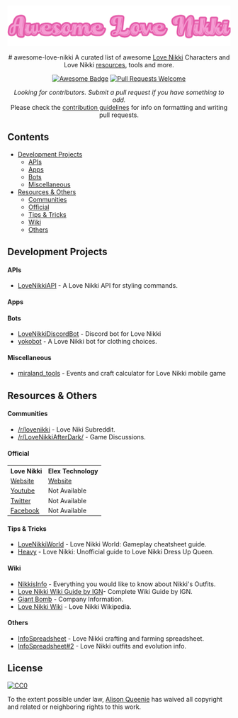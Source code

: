 <p align="center">
  <a href="https://github.com/SutterDesigns/awesome-love-nikki/">
    <img alt="Awesome Love Nikki" src="logo.png" width="700">
  </a>
</p>

<div align="center">

<p align="center">
  # awesome-love-nikki
A curated list of awesome <a href="https://lovenikki.world/">Love Nikki</a> Characters and Love Nikki <a href="https://ln.nikkis.info/wardrobe/">resources</a>, tools and more.
</p>

<p align="center">
  <a href="https://github.com/sindresorhus/awesome"><img alt="Awesome Badge" src="https://awesome.re/badge-flat.svg"></a>
  <a href="https://github.com/sutterdesigns/awesome-love-nikki/pulls"><img alt="Pull Requests Welcome" src="https://img.shields.io/badge/PRs-welcome-brightgreen.svg?style=flat-square"></a>
</p>

<p>
<i>Looking for contributors. Submit a pull request if you have something to add.</i><br>  
Please check the <a href="https://github.com/sutterdesigns/awesome-love-nikki/blob/master/contributing.md">contribution guidelines</a> for info on formatting and writing pull requests.
</p>

</div>


## Contents
- [Development Projects](#development-projects)
    - [APIs](#apis)
    - [Apps](#apps)
    - [Bots](#bots)
    - [Miscellaneous](#miscellaneous)
- [Resources & Others](#resources--others)
    - [Communities](#communities)
    - [Official](#official)
    - [Tips & Tricks](#tips--tricks)
    - [Wiki](#wiki)
    - [Others](#others)

## Development Projects
#### APIs
- [LoveNikkiAPI](https://github.com/caiters/love-nikki-api) - A Love Nikki API for styling commands.

#### Apps

#### Bots
- [LoveNikkiDiscordBot](https://github.com/Redseb/LoveNikkiDiscordBot) - Discord bot for Love Nikki
- [yokobot](https://github.com/janezdu/yokobot) - A Love Nikki bot for clothing choices.

#### Miscellaneous
- [miraland_tools](https://github.com/nessinhaw/miraland_tools) - Events and craft calculator for Love Nikki mobile game

## Resources & Others
#### Communities
- [/r/lovenikki](https://www.reddit.com/r/lovenikki/) - Love Niki Subreddit.
- [/r/LoveNikkiAfterDark/](https://www.reddit.com/r/LoveNikkiAfterDark/) - Game Discussions.

#### Official


 
   <p id="#Love Nikki"> 
<table>
  <tr>
   <th>Love Nikki</th>
    <th>Elex Technology</th>
  </tr>
  <tr>
    <td><a href="https://lovenikki.world/">Website</a></td>
<td><a href="https://www.elex-tech.com/">Website</a></td>
  </tr>
  <tr>
    <td><a href="hhttps://www.youtube.com/channel/UCOYGRc2lA6vWLvql-YF4bzA"> Youtube</a></td>
    <td>Not Available</td>
  </tr>
  <tr>
    <td><a href="https://twitter.com/LoveNikkiGame"> Twitter</a></td>
<td>Not Available</td>
  </tr>
  <tr>
    <td><a href="https://www.facebook.com/LoveNikkiGame/"> Facebook</a></td>
<td>Not Available</td>

  </tr>
</table>

#### Tips & Tricks
- [LoveNikkiWorld](https://lovenikki.world/guides/gameplay/) - Love Nikki World: Gameplay cheatsheet guide.
- [Heavy](https://lovenikkiguide.com/) - Love Nikki: Unofficial guide to Love Nikki Dress Up Queen.

#### Wiki
- [NikkisInfo](https://ln.nikkis.info/) - Everything you would like to know about Nikki's Outfits.
- [Love Nikki Wiki Guide by IGN](https://www.ign.com/wikis/love-nikki)- Complete Wiki Guide by IGN.
- [Giant Bomb](https://www.giantbomb.com/elex-technology/3010-8021/published/) - Company Information.
- [Love Nikki Wiki](https://lovenikki.fandom.com/wiki/Love_Nikki-Dress_UP_Queen!_Wiki) - Love Nikki Wikipedia.

#### Others
- [InfoSpreadsheet](https://docs.google.com/spreadsheets/d/1M4Bg2rOHm0QO1z3Ml2NLz_Pv4tU2CYdzdPmkRbxPoM4/edit#gid=359261393) - Love Nikki crafting and farming spreadsheet.
- [InfoSpreadsheet#2](https://docs.google.com/spreadsheets/d/1p4pOFEsbyC-Yo_qvPtnNqhbMVx6P-Msk-Rbj-sJEUQw/edit#gid=1611958821) -  Love Nikki outfits and evolution info. 

## License
[![CC0](http://mirrors.creativecommons.org/presskit/buttons/88x31/svg/cc-zero.svg)](https://creativecommons.org/publicdomain/zero/1.0/)

To the extent possible under law, [Alison Queenie](http://github.com/sutterdesigns) has waived all copyright and related or neighboring rights to this work.

